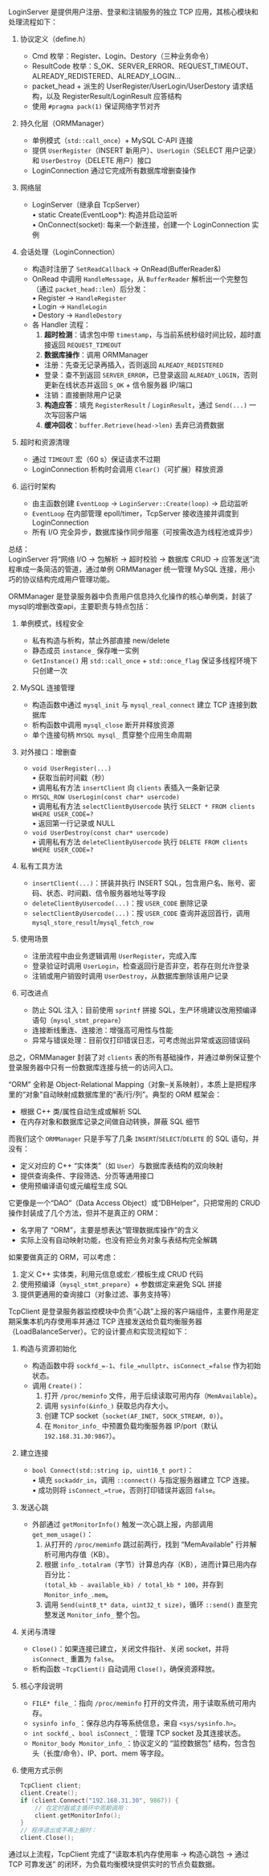 LoginServer 是提供用户注册、登录和注销服务的独立 TCP 应用，其核心模块和处理流程如下：

1. 协议定义（define.h）  
   - Cmd 枚举：Register、Login、Destory（三种业务命令）  
   - ResultCode 枚举：S_OK、SERVER_ERROR、REQUEST_TIMEOUT、ALREADY_REDISTERED、ALREADY_LOGIN…  
   - packet_head + 派生的 UserRegister/UserLogin/UserDestory 请求结构，以及 RegisterResult/LoginResult 应答结构  
   - 使用 `#pragma pack(1)` 保证网络字节对齐  

2. 持久化层（ORMManager）  
   - 单例模式（`std::call_once`）+ MySQL C-API 连接  
   - 提供 `UserRegister`（INSERT 新用户）、`UserLogin`（SELECT 用户记录）和 `UserDestroy`（DELETE 用户）接口  
   - LoginConnection 通过它完成所有数据库增删查操作  

3. 网络层  
   - LoginServer（继承自 TcpServer）  
     • static Create(EventLoop*): 构造并启动监听  
     • OnConnect(socket): 每来一个新连接，创建一个 LoginConnection 实例  

4. 会话处理（LoginConnection）  
   - 构造时注册了 `SetReadCallback` → OnRead(BufferReader&)  
   - OnRead 中调用 `HandleMessage`，从 `BufferReader` 解析出一个完整包（通过 `packet_head::len`）后分发：  
     • Register → `HandleRegister`  
     • Login    → `HandleLogin`  
     • Destory  → `HandleDestory`  
   - 各 Handler 流程：  
     1) **超时检测**：请求包中带 `timestamp`，与当前系统秒级时间比较，超时直接返回 `REQUEST_TIMEOUT`  
     2) **数据库操作**：调用 ORMManager  
       - 注册：先查无记录再插入，否则返回 `ALREADY_REDISTERED`  
       - 登录：查不到返回 `SERVER_ERROR`，已登录返回 `ALREADY_LOGIN`，否则更新在线状态并返回 `S_OK` + 信令服务器 IP/端口  
       - 注销：直接删除用户记录  
     3) **构造应答**：填充 `RegisterResult` / `LoginResult`，通过 `Send(...)` 一次写回客户端  
     4) **缓冲回收**：`buffer.Retrieve(head->len)` 丢弃已消费数据  

5. 超时和资源清理  
   - 通过 `TIMEOUT` 宏（60 s）保证请求不过期  
   - LoginConnection 析构时会调用 `Clear()`（可扩展）释放资源  

6. 运行时架构  
   - 由主函数创建 `EventLoop` → `LoginServer::Create(loop)` → 启动监听  
   - `EventLoop` 在内部管理 epoll/timer，TcpServer 接收连接并调度到 LoginConnection  
   - 所有 I/O 完全异步，数据库操作同步阻塞（可按需改造为线程池或异步）  

总结：  
LoginServer 将“网络 I/O → 包解析 → 超时校验 → 数据库 CRUD → 应答发送”流程串成一条简洁的管道，通过单例 ORMManager 统一管理 MySQL 连接，用小巧的协议结构完成用户管理功能。


ORMManager 是登录服务器中负责用户信息持久化操作的核心单例类，封装了mysql的增删改查api，主要职责与特点包括：

1. 单例模式，线程安全  
   - 私有构造与析构，禁止外部直接 new/delete  
   - 静态成员 `instance_` 保存唯一实例  
   - `GetInstance()` 用 `std::call_once` + `std::once_flag` 保证多线程环境下只创建一次  

2. MySQL 连接管理  
   - 构造函数中通过 `mysql_init` 与 `mysql_real_connect` 建立 TCP 连接到数据库  
   - 析构函数中调用 `mysql_close` 断开并释放资源  
   - 单个连接句柄 `MYSQL mysql_` 贯穿整个应用生命周期  

3. 对外接口：增删查  
   - `void UserRegister(...)`  
     • 获取当前时间戳（秒）  
     • 调用私有方法 `insertClient` 向 `clients` 表插入一条新记录  
   - `MYSQL_ROW UserLogin(const char* usercode)`  
     • 调用私有方法 `selectClientByUsercode` 执行 `SELECT * FROM clients WHERE USER_CODE=?`  
     • 返回第一行记录或 NULL  
   - `void UserDestroy(const char* usercode)`  
     • 调用私有方法 `deleteClientByUsercode` 执行 `DELETE FROM clients WHERE USER_CODE=?`  

4. 私有工具方法  
   - `insertClient(...)`：拼装并执行 INSERT SQL，包含用户名、账号、密码、状态、时间戳、信令服务器地址等字段  
   - `deleteClientByUsercode(...)`：按 `USER_CODE` 删除记录  
   - `selectClientByUsercode(...)`：按 `USER_CODE` 查询并返回首行，调用 `mysql_store_result`/`mysql_fetch_row`  

5. 使用场景  
   - 注册流程中由业务逻辑调用 `UserRegister`，完成入库  
   - 登录验证时调用 `UserLogin`，检查返回行是否非空，若存在则允许登录  
   - 注销或用户销毁时调用 `UserDestroy`，从数据库删除该用户记录  

6. 可改进点  
   - 防止 SQL 注入：目前使用 `sprintf` 拼接 SQL，生产环境建议改用预编译语句（`mysql_stmt_prepare`）  
   - 连接断线重连、连接池：增强高可用性与性能  
   - 异常与错误处理：目前仅打印错误日志，可考虑抛出异常或返回错误码  

总之，ORMManager 封装了对 `clients` 表的所有基础操作，并通过单例保证整个登录服务器中只有一份数据库连接与统一的访问入口。


“ORM” 全称是 Object-Relational Mapping（对象–关系映射），本质上是把程序里的“对象”自动映射成数据库里的“表/行/列”。典型的 ORM 框架会：

- 根据 C++ 类/属性自动生成或解析 SQL  
- 在内存对象和数据库记录之间做自动转换，屏蔽 SQL 细节  

而我们这个 `ORMManager` 只是手写了几条 `INSERT`/`SELECT`/`DELETE` 的 SQL 语句，并没有：

- 定义对应的 C++ “实体类”（如 `User`）与数据库表结构的双向映射  
- 提供查询条件、字段筛选、分页等通用接口  
- 使用预编译语句或元编程生成 SQL  

它更像是一个“DAO”（Data Access Object）或“DBHelper”，只把常用的 CRUD 操作封装成了几个方法，但并不是真正的 ORM：  

- 名字用了 “ORM”，主要是想表达“管理数据库操作”的含义  
- 实际上没有自动映射功能，也没有把业务对象与表结构完全解耦  

如果要做真正的 ORM，可以考虑：  

1. 定义 C++ 实体类，利用元信息或宏／模板生成 CRUD 代码  
2. 使用预编译（`mysql_stmt_prepare`）+ 参数绑定来避免 SQL 拼接  
3. 提供更通用的查询接口（对象过滤、事务支持等）



TcpClient 是登录服务器监控模块中负责“心跳”上报的客户端组件，主要作用是定期采集本机内存使用率并通过 TCP 连接发送给负载均衡服务器（LoadBalanceServer）。它的设计要点和实现流程如下：

1. 构造与资源初始化  
   - 构造函数中将 `sockfd_=-1`、`file_=nullptr`、`isConnect_=false` 作为初始状态。  
   - 调用 `Create()`：  
     1) 打开 `/proc/meminfo` 文件，用于后续读取可用内存（`MemAvailable`）。  
     2) 调用 `sysinfo(&info_)` 获取总内存大小。  
     3) 创建 TCP socket（`socket(AF_INET, SOCK_STREAM, 0)`）。  
     4) 在 `Monitor_info_` 中预置负载均衡服务器 IP/port（默认 `192.168.31.30:9867`）。

2. 建立连接  
   - `bool Connect(std::string ip, uint16_t port)`：  
     • 填充 `sockaddr_in`，调用 `::connect()` 与指定服务器建立 TCP 连接。  
     • 成功则将 `isConnect_=true`，否则打印错误并返回 `false`。

3. 发送心跳  
   - 外部通过 `getMonitorInfo()` 触发一次心跳上报，内部调用 `get_mem_usage()`：  
     1) 从打开的 `/proc/meminfo` 跳过前两行，找到 “MemAvailable” 行并解析可用内存值（KB）。  
     2) 根据 `info_.totalram`（字节）计算总内存（KB），进而计算已用内存百分比：  
        `(total_kb - available_kb) / total_kb * 100`，并存到 `Monitor_info_.mem`。  
     3) 调用 `Send(uint8_t* data, uint32_t size)`，循环 `::send()` 直至完整发送 `Monitor_info_` 整个包。

4. 关闭与清理  
   - `Close()`：如果连接已建立，关闭文件指针、关闭 socket，并将 `isConnect_` 重置为 `false`。  
   - 析构函数 `~TcpClient()` 自动调用 `Close()`，确保资源释放。

5. 核心字段说明  
   - `FILE* file_`：指向 `/proc/meminfo` 打开的文件流，用于读取系统可用内存。  
   - `sysinfo info_`：保存总内存等系统信息，来自 `<sys/sysinfo.h>`。  
   - `int sockfd_`、`bool isConnect_`：管理 TCP socket 及其连接状态。  
   - `Monitor_body Monitor_info_`：协议定义的 “监控数据包” 结构，包含包头（长度/命令）、IP、port、mem 等字段。

6. 使用方式示例  
   ```cpp
   TcpClient client;
   client.Create();
   if (client.Connect("192.168.31.30", 9867)) {
       // 在定时器或主循环中周期调用：
       client.getMonitorInfo();
   }
   // 程序退出或不再上报时：
   client.Close();
   ```

通过以上流程，TcpClient 完成了“读取本机内存使用率 → 构造心跳包 → 通过 TCP 可靠发送” 的闭环，为负载均衡模块提供实时的节点负载数据。
